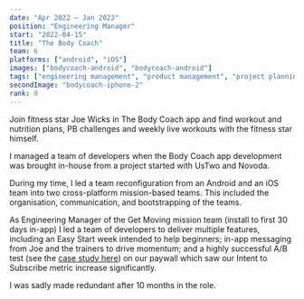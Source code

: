 ```yaml
---
date: "Apr 2022 – Jan 2023"
position: "Engineering Manager"
start: "2022-04-15"
title: "The Body Coach"
team: 6
platforms: ["android", "iOS"]
images: ["bodycoach-android", "bodycoach-android"]
tags: ["engineering management", "product management", "project planning"]
secondImage: "bodycoach-iphone-2"
rank: 0
---
```

Join fitness star Joe Wicks in The Body Coach app and find workout and nutrition plans, PB challenges and weekly live workouts with the fitness star himself.

I managed a team of developers when the Body Coach app development was brought in-house from a project started with UsTwo and Novoda. 

During my time, I led a team reconfiguration from an Android and an iOS team into two cross-platform mission-based teams. This included the organisation, communication, and bootstrapping of the teams. 

As Engineering Manager of the Get Moving mission team (install to first 30 days in-app) I led a team of developers to deliver multiple features, including an Easy Start week intended to help beginners; in-app messaging from Joe and the trainers to drive momentum; and a highly successful A/B test (see the [case study here](/articles/bodycoach-a-b-testing-paywall/?utm_source=website&utm_medium=portfolio&utm_campaign=portfolio_reference)) on our paywall which saw our Intent to Subscribe metric increase significantly.

I was sadly made redundant after 10 months in the role.

